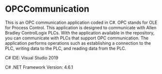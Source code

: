 # OPCCommunication
This is an OPC communication application coded in C#. OPC stands for OLE for Process Control. This application is designed to communicate with Allen Bradley ControlLogix PLCs. 
With the application available in the repository, you can communicate with PLCs that support OPC communication. 
The application performs operations such as establishing a connection to the PLC, writing data to the PLC, and reading data from the PLC.

C# IDE: Visual Studio 2019

C# .NET Framework Version: 4.6.1